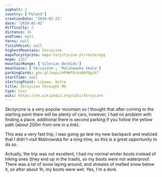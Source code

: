 ```yaml
---
asphalt: 2
country: ['Poland']
creationDate: "2020-02-21"
date: "2020-02-02"
difficulty: 2
distance: 16
endTime: null
ferns: null
finishPoint: null
highestMountain: Skrzyczne
mapaTurystyczna: mapa-turystyczna.pl/route/egq
mnpm: 1257
mountainRange: ['Silesian Beskids']
mountains: ['Skrzyczne', 'Malinowska Skala']
parkingCords: goo.gl/maps/mPHWfUvkuN6PQgzk7
startTime: null
startingPoint: Lipowa, Ostre
title: Skrzyczne throught MS
type: tour
wiki: https://en.wikipedia.org/wiki/Skrzyczne
---
```


Skrzyczne is a very popular mountain so I thought that after coming to the starting point there will be plenty of cars, however, I had no problem with finding a place, additional there is second parking if you follow the yellow path (about 200m from one in a link).

This was a very fast trip, I was going go test my new backpack and realized that I didn't visit Malinowska for a long time, so this is a great opportunity to do so.

Actually, the trip was not excellent, I had my normal winter boots instead of hiking ones (they end up in the trash), so my boots were not waterproof. There was a lot of snow laying around, and streams of melted snow below it, so after about 1h, my boots were wet. Yes, I'm a dork.
